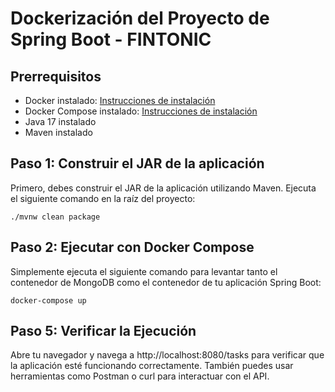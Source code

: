 # Dockerización del Proyecto de Spring Boot - FINTONIC

## Prerrequisitos

- Docker instalado: [Instrucciones de instalación](https://docs.docker.com/get-docker/)
- Docker Compose instalado: [Instrucciones de instalación](https://docs.docker.com/compose/install/)
- Java 17 instalado
- Maven instalado

## Paso 1: Construir el JAR de la aplicación

Primero, debes construir el JAR de la aplicación utilizando Maven. Ejecuta el siguiente comando en la raíz del proyecto:

```
./mvnw clean package
```

## Paso 2: Ejecutar con Docker Compose

Simplemente ejecuta el siguiente comando para levantar tanto el contenedor de MongoDB como el contenedor de tu aplicación Spring Boot:

```
docker-compose up
```

## Paso 5: Verificar la Ejecución

Abre tu navegador y navega a http://localhost:8080/tasks para verificar que la aplicación esté funcionando correctamente. También puedes usar herramientas como Postman o curl para interactuar con el API.
